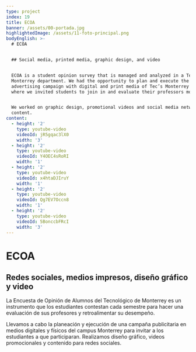 ```yaml
---
type: project
index: 19
title: ECOA
banner: /assets/00-portada.jpg
highlightedImage: /assets/11-foto-principal.png
bodyEnglish: >-
  # ECOA


  ## Social media, printed media, graphic design, and video


  ECOA is a student opinion survey that is managed and analyzed in a Tec de
  Monterrey department. We had the opportunity to plan and execute the
  advertising campaign with digital and print media of Tec’s Monterrey Campus,
  where we invited students to join in and evaluate their professors more often.


  We worked on graphic design, promotional videos and social media network
  content.
content:
  - height: '2'
    type: youtube-video
    videoId: jR5gqac3lX0
    width: '3'
  - height: '2'
    type: youtube-video
    videoId: Y4OEC4sRoRI
    width: '1'
  - height: '2'
    type: youtube-video
    videoId: x4htaDJIruY
    width: '1'
  - height: '2'
    type: youtube-video
    videoId: Qg7EV7Occn8
    width: '1'
  - height: '2'
    type: youtube-video
    videoId: 5BonccbFRcI
    width: '3'
---
```

# ECOA

## Redes sociales, medios impresos, diseño gráfico y video

La Encuesta de Opinión de Alumnos del Tecnológico de Monterrey es un instrumento que los estudiantes contestan cada semestre para hacer una evaluación de sus profesores y retroalimentar su desempeño.

Llevamos a cabo la planeación y ejecución de una campaña publicitaria en medios digitales y físicos del campus Monterrey para invitar a los estudiantes a que participaran. Realizamos diseño gráfico, videos promocionales y contenido para redes sociales.
